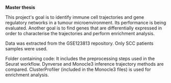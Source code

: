 **Master thesis**

This project's goal is to identify immune cell trajectories and gene regulatory networks in a tumour microenvironment. Its performance is being evaluated. Another goal is to find genes that are differentially expressed in order to characterise the trajectories and perform enrichment analysis.

Data was extracted from the GSE123813 repository. Only SCC patients samples were used.

Folder containing code: It includes the preprocessing steps used in the Seurat workflow. Dynverse and Monocle3 inference trajectory methods are compared. ClusterProfiler (included in the Monocle3 files) is used for enrichment analysis.
